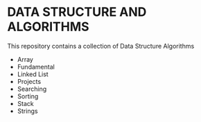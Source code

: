 # DATA STRUCTURE AND ALGORITHMS

This repository contains a collection of Data Structure Algorithms
- Array
- Fundamental
- Linked List
- Projects
- Searching
- Sorting
- Stack
- Strings
